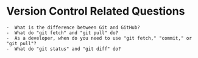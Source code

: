 # Version Control Related Questions

    -  What is the difference between Git and GitHub?
    -  What do "git fetch" and "git pull" do?
    -  As a developer, when do you need to use "git fetch," "commit," or "git pull"?
    -  What do "git status" and "git diff" do?